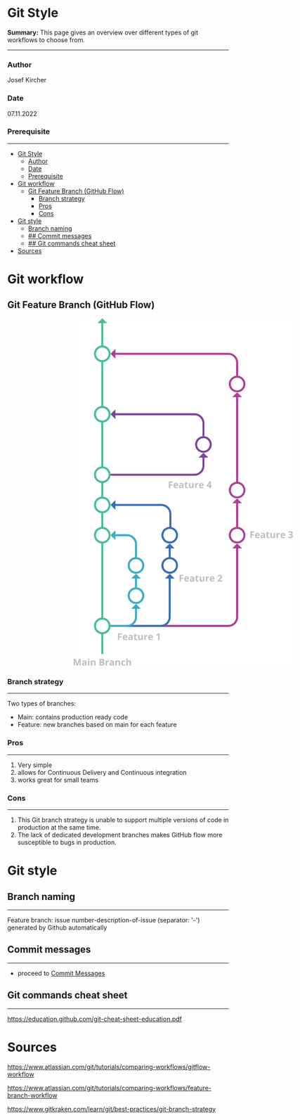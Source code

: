 # Git Style

**Summary:** This page gives an overview over different types of git workflows to choose from.


---
### Author

Josef Kircher

### Date

07.11.2022

### Prerequisite

---
* [Git Style](#git-style)
    * [Author](#author)
    * [Date](#date)
    * [Prerequisite](#prerequisite)
* [Git workflow](#git-workflow)
  * [Git Feature Branch (GitHub Flow)](#git-feature-branch-github-flow)
    * [Branch strategy](#branch-strategy)
    * [Pros](#pros)
    * [Cons](#cons)
* [Git style](#git-style-1)
  * [Branch naming](#branch-naming)
  * [## Commit messages](#-commit-messages)
  * [## Git commands cheat sheet](#-git-commands-cheat-sheet)
* [Sources](#sources)

# Git workflow

## Git Feature Branch (GitHub Flow)
<img src="../assets/git-flow.svg" alt="Git Feature" width="500" style="margin-left:30%"/>

### Branch strategy

---

Two types of branches:

- Main: contains production ready code
- Feature: new branches based on main for each feature

### Pros

---
1. Very simple
2. allows for Continuous Delivery and Continuous integration
3. works great for small teams

### Cons

---
1. This Git branch strategy is unable to support multiple versions of code in production at the same time.
2. The lack of dedicated development branches makes GitHub flow more susceptible to bugs in production.

# Git style

## Branch naming

---
Feature branch: issue number-description-of-issue      (separator: '-') generated by Github automatically

## Commit messages
---
- proceed to [Commit Messages](./03_commit.md)

## Git commands cheat sheet
---
https://education.github.com/git-cheat-sheet-education.pdf

# Sources
https://www.atlassian.com/git/tutorials/comparing-workflows/gitflow-workflow

https://www.atlassian.com/git/tutorials/comparing-workflows/feature-branch-workflow

https://www.gitkraken.com/learn/git/best-practices/git-branch-strategy
